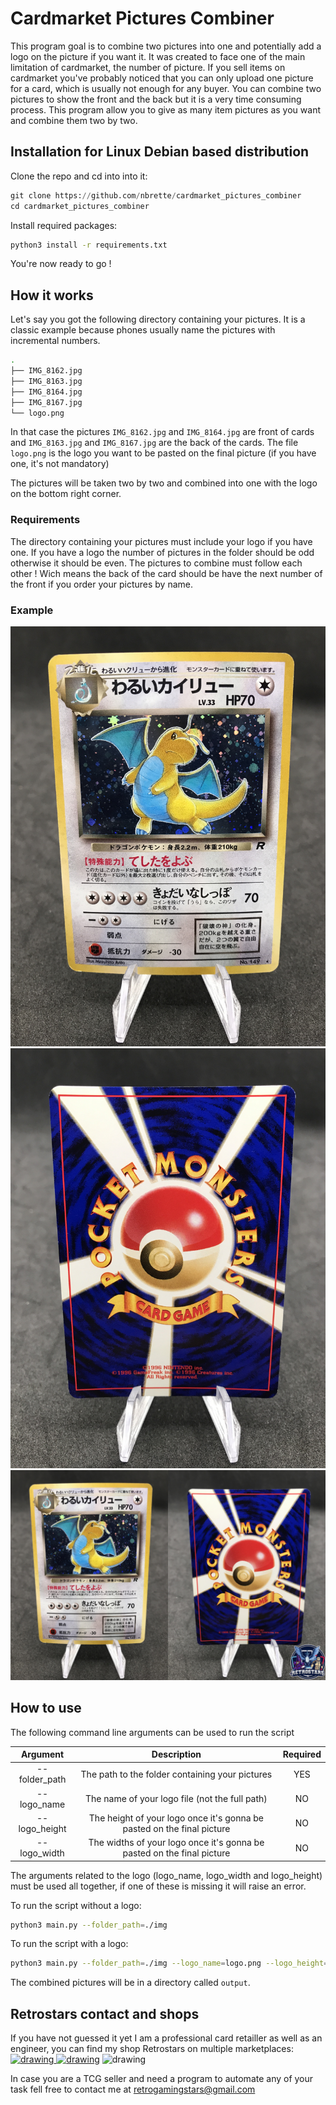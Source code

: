 # Cardmarket Pictures Combiner

This program goal is to combine two pictures into one and potentially add a logo on the picture if you want it.
It was created to face one of the main limitation of cardmarket, the number of picture. If you sell items on cardmarket you've probably noticed that you can only upload one picture for a card, which is usually not enough for any buyer. You can combine two pictures to show the front and the back but it is a very time consuming process.
This program allow you to give as many item pictures as you want and combine them two by two.

## Installation for Linux Debian based distribution

Clone the repo and cd into into it:
```python
git clone https://github.com/nbrette/cardmarket_pictures_combiner
cd cardmarket_pictures_combiner
```

Install required packages:
 ```bash
 python3 install -r requirements.txt
 ```

 You're now ready to go !

 ## How it works

 Let's say you got the following directory containing your pictures. It is a classic example because  phones usually name the pictures with incremental numbers.

 ```bash
 .
├── IMG_8162.jpg
├── IMG_8163.jpg
├── IMG_8164.jpg
├── IMG_8167.jpg
└── logo.png
 ```

In that case the pictures `IMG_8162.jpg` and `IMG_8164.jpg` are front of cards and `IMG_8163.jpg` and `IMG_8167.jpg` are the back of the cards. The file `logo.png` is the logo you want to be pasted on the final picture (if you have one, it's not mandatory)

The pictures will be taken two by two and combined into one with the logo on the bottom right corner.

### Requirements

The directory containing your pictures must include your logo if you have one. If you have a logo the number of pictures in the folder should be odd otherwise it should be even.
The pictures to combine must follow each other ! Wich means the back of the card should be have the next number of the front if you order your pictures by name.

### Example

![Alt text](./example_pictures/front.JPG )
![Alt text](./example_pictures/back.JPG)
![Alt text](./example_pictures/combined.jpg)


## How to use

The following command line arguments can be used to run the script

| Argument | Description   | Required    |
| :---:   | :---: | :---: |
| --folder_path | The path to the folder containing your pictures   | YES   |
| --logo_name | The name of your logo file (not the full path)  | NO   |
| --logo_height | The height of your logo once it's gonna be pasted on the final picture   | NO   |
| --logo_width | The widths of your logo once it's gonna be pasted on the final picture   | NO   |

The arguments related to the logo (logo_name, logo_width and logo_height) must be used all together, if one of these is missing it will raise an error.

To run the script without a logo:
```bash
python3 main.py --folder_path=./img
```

To run the script with a logo:
```bash
python3 main.py --folder_path=./img --logo_name=logo.png --logo_height=700 --logo_width=700
```

The combined pictures will be in a directory called `output`.

## Retrostars contact and shops


If you have not guessed it yet I am a professional card retailler as well as an engineer, you can find my shop Retrostars on multiple marketplaces:  
<a href="https://www.ebay.fr/str/retrostarsfr"><img src="https://ir.ebaystatic.com/cr/v/c1/ebay-logo-1-1200x630-margin.png" alt="drawing" width="150"/> </a>
<a href="https://www.vinted.fr/member/38749036-retrostarsfr"><img src="https://upload.wikimedia.org/wikipedia/commons/2/29/Vinted_logo.png" alt="drawing" width="150"/></a>
<img src="https://media-exp1.licdn.com/dms/image/C4D1BAQGSI8aQBSk6ng/company-background_10000/0/1604578641958?e=2147483647&v=beta&t=8ZUqoki4v6G1hUGbP2lgTmuv4cawiUG9CRLVZHNJpc8" alt="drawing" width="150"/>

In case you are a TCG seller and need a program to automate any of your task fell free to contact me at retrogamingstars@gmail.com


